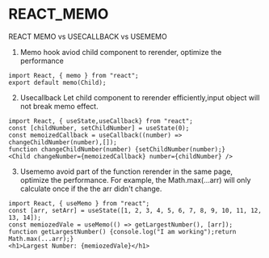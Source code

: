 # REACT_MEMO

REACT MEMO vs USECALLBACK vs USEMEMO

1. Memo hook
   aviod child component to rerender, optimize the performance

```
import React, { memo } from "react";
export default memo(Child);
```

2. Usecallback
   Let child component to rerender efficiently,input object will not break memo effect.

```
import React, { useState,useCallback} from "react";
const [childNumber, setChildNumber] = useState(0);
const memoizedCallback = useCallback((number) => changeChildNumber(number),[]);
function changeChildNumber(number) {setChildNumber(number);}
<Child changeNumber={memoizedCallback} number={childNumber} />
```

3. Usememo
   avoid part of the function rerender in the same page, optimize the performance. For example, the Math.max(...arr) will only calculate once if the the arr didn't change.

```
import React, { useMemo } from "react";
const [arr, setArr] = useState([1, 2, 3, 4, 5, 6, 7, 8, 9, 10, 11, 12, 13, 14]);
const memiozedVale = useMemo(() => getLargestNumber(), [arr]);
function getLargestNumber() {console.log("I am working");return Math.max(...arr);}
<h1>Largest Number: {memiozedVale}</h1>
```
